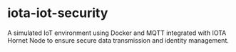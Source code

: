 # iota-iot-security
A simulated IoT environment using Docker and MQTT integrated with IOTA Hornet Node to ensure secure data transmission and identity management.
